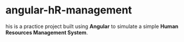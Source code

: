 # angular-hR-management
his is a practice project built using **Angular** to simulate a simple **Human Resources Management System**.
